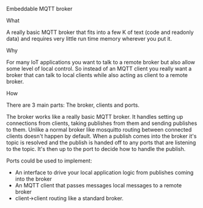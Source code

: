 Embeddable MQTT broker

What

A really basic MQTT broker that fits into a few K of text (code and readonly data) and
requires very little run time memory wherever you put it.

Why

For many IoT applications you want to talk to a remote broker but also allow some level
of local control. So instead of an MQTT client you really want a broker that can talk
to local clients while also acting as client to a remote broker.

How

There are 3 main parts: The broker, clients and ports.

The broker works like a really basic MQTT broker. It handles setting up connections from clients,
taking publishes from them and sending publishes to them. Unlike a normal broker like mosquitto 
routing between connected clients doesn't happen by default. When a publish comes into the broker
it's topic is resolved and the publish is handed off to any ports that are listening to the topic.
It's then up to the port to decide how to handle the publish. 

Ports could be used to implement:

-	An interface to drive your local application logic from publishes coming into the broker
-	An MQTT client that passes messages local messages to a remote broker
-	client->client routing like a standard broker.
